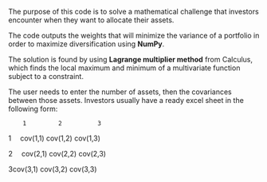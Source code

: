 The purpose of this code is to solve a mathematical challenge that investors encounter when they want to allocate their assets. 

The code outputs the weights that will minimize the variance of a portfolio in order to maximize diversification using **NumPy**. 

The solution is found by using **Lagrange multiplier method** from Calculus, which finds the local maximum and minimum of a multivariate function
subject to a constraint. 

The user needs to enter the number of assets, then the covariances between those assets. 
Investors usually have a ready excel sheet in the following form: 

        1         2          3
      
1 &emsp;cov(1,1)  cov(1,2)   cov(1,3)


2 &emsp;cov(2,1)  cov(2,2)   cov(2,3)


3<space><space>cov(3,1)  cov(3,2)   cov(3,3)



